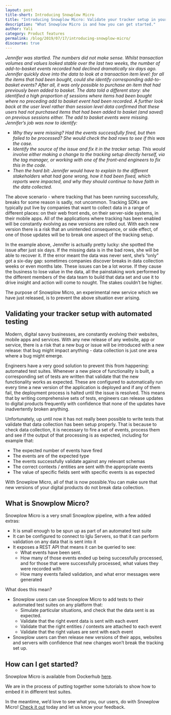 ```yaml
---
layout: post
title-short: Introducing Snowplow Micro
title: "Introducing Snowplow Micro: Validate your tracker setup in your automated test suite"
description: "What Snowplow Micro is and how you can get started."
author: Yali
category: Product features
permalink: /blog/2019/07/17/introducing-snowplow-micro/
discourse: true
---
```




_Jennifer was startled. The numbers did not make sense. Whilst transaction volumes and values looked stable over the last two weeks, the number of add-to-basket events recorded had declined dramatically six days ago. Jennifer quickly dove into the data to look at a transaction item level: for all the items that had been bought, could she identify corresponding add-to-basket events? After all, it was only possible to purchase an item that had previously been added to basket. The data told a different story: she identified a high proportion of sessions where items had been bought where no preceding add to basket event had been recorded. A further look back at the user level rather than session level data confirmed that these users had not purchased items that had been added to basket (and saved) on previous sessions either. The add to basket events were missing. Jennifer’s job was now to identify:_



*   _Why they were missing? Had the events successfully fired, but then failed to be processed? She would check the bad rows to see if this was the case._
*   _Identify the source of the issue and fix it in the tracker setup. This would involve either making a change to the tracking setup directly herself, via the tag manager, or working with one of the front-end engineers to fix this in the code._
*   _Then the hard bit: Jennifer would have to explain to the different stakeholders what had gone wrong, how it had been fixed, which reports were impacted, and why they should continue to have faith in the data collected._

The above scenario - where tracking that has been running successfully, breaks for some reason is sadly, not uncommon. Tracking SDKs are typically put live by companies that want to collect data in a range of different places: on their web front ends, on their server-side systems, in their mobile apps. All of the applications where tracking has been enabled will be constantly evolving as new versions are rolled out. With each new version there is a risk that an unintended consequence, or side effect, of one of those updates will be to break one aspect of the tracking setup.

In the example above, Jennifer is actually pretty lucky: she spotted the issue after just six days. If the missing data is in the bad rows, she will be able to recover it. If the error meant the data was never sent, she’s “only” got a six-day gap: sometimes companies discover breaks in data collection weeks or even months late. These issues can be a lot worse. If they cause the business to lose value in the data, all the painstaking work performed by the different members of the data team to build that data set and use it to drive insight and action will come to nought. The stakes couldn’t be higher.

The purpose of Snowplow Micro, an experimental new service which we have just released, is to prevent the above situation ever arising.


## Validating your tracker setup with automated testing

Modern, digital savvy businesses, are constantly evolving their websites, mobile apps and services. With any new release of any website, app or service, there is a risk that a new bug or issue will be introduced with a new release: that bug might impact anything - data collection is just one area where a bug might emerge.

Engineers have a very good solution to prevent this from happening: automated test suites. Whenever a new piece of functionality is built, a corresponding set of tests are written that validate that the new functionality works as expected. These are configured to automatically run every time a new version of the application is deployed and if any of them fail, the deployment process is halted until the issue is resolved. This means that by writing comprehensive sets of tests, engineers can release updates to digital products frequently with confidence that none of the updates have inadvertently broken anything.

Unfortunately, up until now it has not really been possible to write tests that validate that data collection has been setup properly. That is because to check data collection, it is necessary to fire a set of events, process them and see if the output of that processing is as expected, including for example that:



*   The expected number of events have fired
*   The events are of the expected type
*   The events successfully validate against any relevant schemas
*   The correct contexts / entities are sent with the appropriate events
*   The value of specific fields sent with specific events is as expected

With Snowplow Micro, all of that is now possible.You can make sure that new versions of your digital products do not break data collection.


## What is Snowplow Micro?

Snowplow Micro is a very small Snowplow pipeline, with a few added extras: 



*   It is small enough to be spun up as part of an automated test suite
*   It can be configured to connect to Iglu Servers, so that it can perform validation on any data that is sent into it
*   It exposes a REST API that means it can be queried to see:
    *   What events have been sent.
    *   How many of those events ended up being successfully processed, and for those that were successfully processed, what values they were recorded with
    *   How many events failed validation, and what error messages were generated

What does this mean?



*   Snowplow users can use Snowplow Micro to add tests to their automated test suites on any platform that:
    *   Simulate particular situations, and check that the data sent is as expected. 
    *   Validate that the right event data is sent with each event
    *   Validate that the right entities / contexts are attached to each event
    *   Validate that the right values are sent with each event
*   Snowplow users can then release new versions of their apps, websites and servers with confidence that new changes won’t break the tracking set up.


## How can I get started?

Snowplow Micro is available from Dockerhub [here](https://hub.docker.com/r/snowplow/snowplow-micro).


We are in the process of putting together some tutorials to show how to embed it in different test suites.

In the meantime, we’d love to see what you, our users, do with Snowplow Micro! [Check it out](https://github.com/snowplow-incubator/snowplow-micro/tree/master) today and let us know your feedback.
